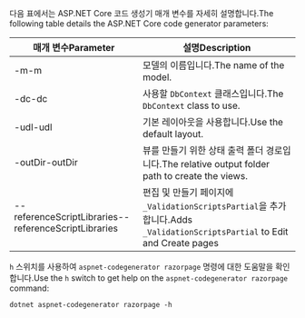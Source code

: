 <a name="codegenerator"></a> <span data-ttu-id="c4020-101">다음 표에서는 ASP.NET Core 코드 생성기 매개 변수를 자세히 설명합니다.</span><span class="sxs-lookup"><span data-stu-id="c4020-101">The following table details the ASP.NET Core code generator parameters:</span></span>

| <span data-ttu-id="c4020-102">매개 변수</span><span class="sxs-lookup"><span data-stu-id="c4020-102">Parameter</span></span>               | <span data-ttu-id="c4020-103">설명</span><span class="sxs-lookup"><span data-stu-id="c4020-103">Description</span></span>|
| ----------------- | ------------ |
| <span data-ttu-id="c4020-104">-m</span><span class="sxs-lookup"><span data-stu-id="c4020-104">-m</span></span>  | <span data-ttu-id="c4020-105">모델의 이름입니다.</span><span class="sxs-lookup"><span data-stu-id="c4020-105">The name of the model.</span></span> |
| <span data-ttu-id="c4020-106">-dc</span><span class="sxs-lookup"><span data-stu-id="c4020-106">-dc</span></span>  | <span data-ttu-id="c4020-107">사용할 `DbContext` 클래스입니다.</span><span class="sxs-lookup"><span data-stu-id="c4020-107">The `DbContext` class to use.</span></span> |
| <span data-ttu-id="c4020-108">-udl</span><span class="sxs-lookup"><span data-stu-id="c4020-108">-udl</span></span> | <span data-ttu-id="c4020-109">기본 레이아웃을 사용합니다.</span><span class="sxs-lookup"><span data-stu-id="c4020-109">Use the default layout.</span></span> |
| <span data-ttu-id="c4020-110">-outDir</span><span class="sxs-lookup"><span data-stu-id="c4020-110">-outDir</span></span> | <span data-ttu-id="c4020-111">뷰를 만들기 위한 상태 출력 폴더 경로입니다.</span><span class="sxs-lookup"><span data-stu-id="c4020-111">The relative output folder path to create the views.</span></span> |
| <span data-ttu-id="c4020-112">--referenceScriptLibraries</span><span class="sxs-lookup"><span data-stu-id="c4020-112">--referenceScriptLibraries</span></span> | <span data-ttu-id="c4020-113">편집 및 만들기 페이지에 `_ValidationScriptsPartial`을 추가합니다.</span><span class="sxs-lookup"><span data-stu-id="c4020-113">Adds `_ValidationScriptsPartial` to Edit and Create pages</span></span> |

<span data-ttu-id="c4020-114">`h` 스위치를 사용하여 `aspnet-codegenerator razorpage` 명령에 대한 도움말을 확인합니다.</span><span class="sxs-lookup"><span data-stu-id="c4020-114">Use the `h` switch to get help on the `aspnet-codegenerator razorpage` command:</span></span>

```console
dotnet aspnet-codegenerator razorpage -h
```

